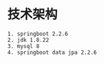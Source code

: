 # 技术架构
    1. springboot 2.2.6
    2. jdk 1.8.22
    3. mysql 8
    4. springboot data jpa 2.2.6
    
